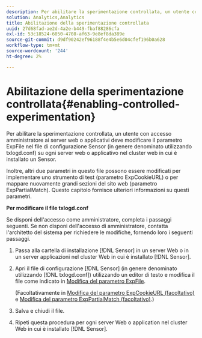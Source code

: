 ```yaml
---
description: Per abilitare la sperimentazione controllata, un utente con accesso amministratore ai server web o applicativi deve modificare il parametro ExpFile nel file di configurazione Sensor (in genere denominato utilizzando txlogd.conf) su ogni server web o applicativo nel cluster web in cui è installato un Sensor.
solution: Analytics,Analytics
title: Abilitazione della sperimentazione controllata
uuid: 27d68fad-ae2d-4a2e-b449-fbaf88286cfa
exl-id: 53c18524-6050-4708-af63-9e8ef8da389e
source-git-commit: d9df90242ef96188f4e4b5e6d04cfef196b0a628
workflow-type: tm+mt
source-wordcount: '244'
ht-degree: 2%

---
```


# Abilitazione della sperimentazione controllata{#enabling-controlled-experimentation}

Per abilitare la sperimentazione controllata, un utente con accesso amministratore ai server web o applicativi deve modificare il parametro ExpFile nel file di configurazione Sensor (in genere denominato utilizzando txlogd.conf) su ogni server web o applicativo nel cluster web in cui è installato un Sensor.

Inoltre, altri due parametri in questo file possono essere modificati per implementare uno strumento di test (parametro ExpCookieURL) o per mappare nuovamente grandi sezioni del sito web (parametro ExpPartialMatch). Questo capitolo fornisce ulteriori informazioni su questi parametri.

**Per modificare il file txlogd.conf**

Se disponi dell&#39;accesso come amministratore, completa i passaggi seguenti. Se non disponi dell&#39;accesso di amministratore, contatta l&#39;architetto del sistema per richiedere le modifiche, fornendo loro i seguenti passaggi.

1. Passa alla cartella di installazione [!DNL Sensor] in un server Web o in un server applicazioni nel cluster Web in cui è installato [!DNL Sensor].
1. Apri il file di configurazione [!DNL Sensor] (in genere denominato utilizzando [!DNL txlogd.conf]) utilizzando un editor di testo e modifica il file come indicato in [Modifica del parametro ExpFile](../../../home/c-undst-ctrld-exp/t-en-ctrld-exp/c-mod-expfile-prm.md#concept-25232b386a654870becc789d4f1fcc28).

   (Facoltativamente in [Modifica del parametro ExpCookieURL (facoltativo)](../../../home/c-undst-ctrld-exp/t-en-ctrld-exp/c-mod-expckurl-prm.md#concept-215bf86bab4e4ec0b0cc803ec48a8fcf) e [Modifica del parametro ExpPartialMatch (facoltativo)](../../../home/c-undst-ctrld-exp/t-en-ctrld-exp/c-mod-expplmth-prm.md#concept-9c817c4c49b74287b0f70d6a1a37655e).)

1. Salva e chiudi il file.
1. Ripeti questa procedura per ogni server Web o application nel cluster Web in cui è installato [!DNL Sensor].
